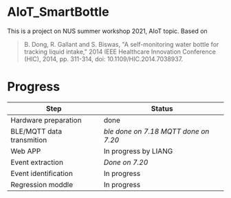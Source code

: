 # AIoT_SmartBottle
This is a project on NUS summer workshop 2021, AIoT topic.
Based on 
> B. Dong, R. Gallant and S. Biswas, "A self-monitoring water bottle for tracking liquid intake," 2014 IEEE Healthcare Innovation Conference (HIC), 2014, pp. 311-314, doi: 10.1109/HIC.2014.7038937.

# Progress
|Step|Status
|----|----|
|Hardware preparation|done
|BLE/MQTT data transmition|*ble done on 7.18* *MQTT done on 7.20*
|Web APP | In progress by LIANG
|Event extraction|*Done on 7.20*
|Event identification|In progress
Regression moddle|In progress

